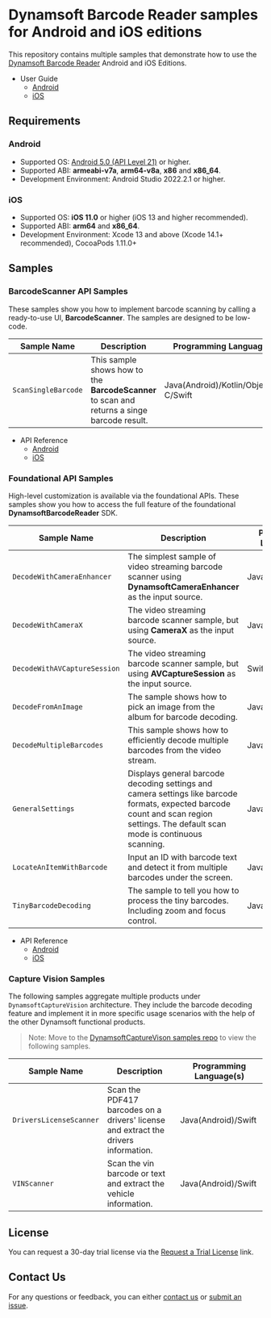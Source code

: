 # Dynamsoft Barcode Reader samples for Android and iOS editions

This repository contains multiple samples that demonstrate how to use the [Dynamsoft Barcode Reader](https://www.dynamsoft.com/barcode-reader/overview/) Android and iOS Editions.

- User Guide
  - [Android](https://www.dynamsoft.com/barcode-reader/docs/mobile/programming/android/user-guide.html)
  - [iOS](https://www.dynamsoft.com/barcode-reader/docs/mobile/programming/objectivec-swift/user-guide.html?lang=swift)

## Requirements

### Android

- Supported OS: <a href="https://developer.android.com/about/versions/lollipop" target="_blank">Android 5.0 (API Level 21)</a> or higher.
- Supported ABI: **armeabi-v7a**, **arm64-v8a**, **x86** and **x86_64**.
- Development Environment: Android Studio 2022.2.1 or higher.

### iOS

- Supported OS: **iOS 11.0** or higher (iOS 13 and higher recommended).
- Supported ABI: **arm64** and **x86_64**.
- Development Environment: Xcode 13 and above (Xcode 14.1+ recommended), CocoaPods 1.11.0+

## Samples

### BarcodeScanner API Samples

These samples show you how to implement barcode scanning by calling a ready-to-use UI, **BarcodeScanner**. The samples are designed to be low-code.

| Sample Name | Description | Programming Language(s) |
| ----------- | ----------- | ----------------------- |
| `ScanSingleBarcode` | This sample shows how to the **BarcodeScanner** to scan and returns a singe barcode result. | Java(Android)/Kotlin/Objective-C/Swift |

- API Reference
  - [Android](https://www.dynamsoft.com/barcode-reader/docs/mobile/programming/android/api-reference/barcode-scanner/)
  - [iOS](https://www.dynamsoft.com/barcode-reader/docs/mobile/programming/objectivec-swift/api-reference/barcode-scanner/)

### Foundational API Samples

High-level customization is available via the foundational APIs. These samples show you how to access the full feature of the foundational **DynamsoftBarcodeReader** SDK.

| Sample Name | Description | Programming Language(s) |
| ----------- | ----------- | ----------------------- |
| `DecodeWithCameraEnhancer` | The simplest sample of video streaming barcode scanner using **DynamsoftCameraEnhancer** as the input source. | Java(Android)/Swift |
| `DecodeWithCameraX` | The video streaming barcode scanner sample, but using **CameraX** as the input source. | Java(Android) |
| `DecodeWithAVCaptureSession` | The video streaming barcode scanner sample, but using **AVCaptureSession** as the input source. | Swift |
| `DecodeFromAnImage` | The sample shows how to pick an image from the album for barcode decoding. | Java(Android)/Swift |
| `DecodeMultipleBarcodes` | This sample shows how to efficiently decode multiple barcodes from the video stream. | Java(Android)/Swift |
| `GeneralSettings` | Displays general barcode decoding settings and camera settings like barcode formats, expected barcode count and scan region settings. The default scan mode is continuous scanning. | Java(Android)/Swift |
| `LocateAnItemWithBarcode` | Input an ID with barcode text and detect it from multiple barcodes under the screen. | Java(Android)/Swift |
| `TinyBarcodeDecoding` | The sample to tell you how to process the tiny barcodes. Including zoom and focus control. | Java(Android)/Swift |

- API Reference
  - [Android](https://www.dynamsoft.com/barcode-reader/docs/mobile/programming/android/api-reference/)
  - [iOS](https://www.dynamsoft.com/barcode-reader/docs/mobile/programming/objectivec-swift/api-reference/)

### Capture Vision Samples

The following samples aggregate multiple products under `DynamsoftCaptureVision` architecture. They include the barcode decoding feature and implement it in more specific usage scenarios with the help of the other Dynamsoft functional products.

> Note: Move to the [DynamsoftCaptureVison samples repo](https://github.com/Dynamsoft/capture-vision-mobile-samples) to view the following samples.

| Sample Name | Description | Programming Language(s) |
| ----------- | ----------- | ----------------------- |
| `DriversLicenseScanner` | Scan the PDF417 barcodes on a drivers' license and extract the drivers information. | Java(Android)/Swift |
| `VINScanner` | Scan the vin barcode or text and extract the vehicle information. | Java(Android)/Swift |

## License

You can request a 30-day trial license via the [Request a Trial License](https://www.dynamsoft.com/customer/license/trialLicense?product=dbr&utm_source=samples&package=mobile) link.

## Contact Us

For any questions or feedback, you can either [contact us](https://www.dynamsoft.com/company/contact/) or [submit an issue](https://github.com/Dynamsoft/barcode-reader-mobile-samples/issues/new).
